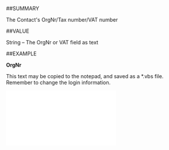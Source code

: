 
##SUMMARY

The Contact's OrgNr/Tax number/VAT number


##VALUE

String – The OrgNr or VAT field as text


##EXAMPLE

**OrgNr**

This text may be copied to the notepad, and saved as a *.vbs file. Remember to change the login information.

![](..\..\Examples\vbs\SOContact.Example.vbs.txt)

